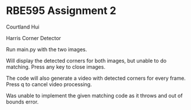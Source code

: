 # RBE595 Assignment 2
Courtland Hui

Harris Corner Detector

Run main.py with the two images.

Will display the detected corners for both images, but unable to do matching. Press any key to close images.

The code will also generate a video with detected corners for every frame. Press q to cancel video processing.

Was unable to implement the given matching code as it throws and out of bounds error.
